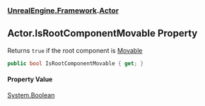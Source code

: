 ### [UnrealEngine.Framework](UnrealEngine_Framework.md 'UnrealEngine.Framework').[Actor](Actor.md 'UnrealEngine.Framework.Actor')
## Actor.IsRootComponentMovable Property
Returns `true` if the root component is [Movable](ComponentMobility.md#UnrealEngine_Framework_ComponentMobility_Movable 'UnrealEngine.Framework.ComponentMobility.Movable')
```csharp
public bool IsRootComponentMovable { get; }
```
#### Property Value
[System.Boolean](https://docs.microsoft.com/en-us/dotnet/api/System.Boolean 'System.Boolean')
